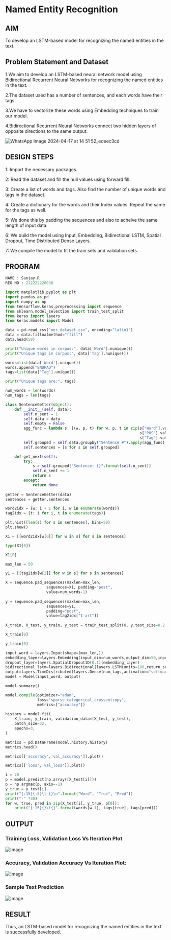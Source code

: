 # Named Entity Recognition

## AIM

To develop an LSTM-based model for recognizing the named entities in the text.

## Problem Statement and Dataset
1.We aim to develop an LSTM-based neural network model using Bidirectional Recurrent Neural Networks for recognizing the named entities in the text.

2.The dataset used has a number of sentences, and each words have their tags.

3.We have to vectorize these words using Embedding techniques to train our model.

4.Bidirectional Recurrent Neural Networks connect two hidden layers of opposite directions to the same output.

![WhatsApp Image 2024-04-17 at 14 51 52_edeec3cd](https://github.com/sanjay3061/named-entity-recognition/assets/121215929/1f7f59a6-a32c-4722-af5b-2ecc7e0d4674)


## DESIGN STEPS

1: Import the necessary packages.

2: Read the dataset and fill the null values using forward fill.

3: Create a list of words and tags. Also find the number of unique words and tags in the dataset.

4: Create a dictionary for the words and their Index values. Repeat the same for the tags as well.

5: We done this by padding the sequences and also to acheive the same length of input data.

6: We build the model using Input, Embedding, Bidirectional LSTM, Spatial Dropout, Time Distributed Dense Layers.

7: We compile the model to fit the train sets and validation sets.







## PROGRAM


```python
NAME : Sanjay.R
REG NO : 212222220038

import matplotlib.pyplot as plt
import pandas as pd
import numpy as np
from tensorflow.keras.preprocessing import sequence
from sklearn.model_selection import train_test_split
from keras import layers
from keras.models import Model

data = pd.read_csv("ner_dataset.csv", encoding="latin1")
data = data.fillna(method="ffill")
data.head(50)

print("Unique words in corpus:", data['Word'].nunique())
print("Unique tags in corpus:", data['Tag'].nunique())

words=list(data['Word'].unique())
words.append("ENDPAD")
tags=list(data['Tag'].unique())

print("Unique tags are:", tags)

num_words = len(words)
num_tags = len(tags)

class SentenceGetter(object):
    def __init__(self, data):
        self.n_sent = 1
        self.data = data
        self.empty = False
        agg_func = lambda s: [(w, p, t) for w, p, t in zip(s["Word"].values.tolist(),
                                                           s["POS"].values.tolist(),
                                                           s["Tag"].values.tolist())]
        self.grouped = self.data.groupby("Sentence #").apply(agg_func)
        self.sentences = [s for s in self.grouped]

    def get_next(self):
        try:
            s = self.grouped["Sentence: {}".format(self.n_sent)]
            self.n_sent += 1
            return s
        except:
            return None
			
getter = SentenceGetter(data)
sentences = getter.sentences

word2idx = {w: i + 1 for i, w in enumerate(words)}
tag2idx = {t: i for i, t in enumerate(tags)}

plt.hist([len(s) for s in sentences], bins=50)
plt.show()

X1 = [[word2idx[w[0]] for w in s] for s in sentences]

type(X1[0])

X1[0]

max_len = 50

y1 = [[tag2idx[w[2]] for w in s] for s in sentences]

X = sequence.pad_sequences(maxlen=max_len,
                  sequences=X1, padding="post",
                  value=num_words-1)
				  
y = sequence.pad_sequences(maxlen=max_len,
                  sequences=y1,
                  padding="post",
                  value=tag2idx["I-art"])
				  
X_train, X_test, y_train, y_test = train_test_split(X, y,test_size=0.2, random_state=1)

X_train[0]

y_train[0]

input_word = layers.Input(shape=(max_len,))
embedding_layer=layers.Embedding(input_dim=num_words,output_dim=50,input_length=max_len)(input_word)
dropout_layer=layers.SpatialDropout1D(0.1)(embedding_layer)
bidirectional_lstm=layers.Bidirectional(layers.LSTM(units=100,return_sequences=True,recurrent_dropout=0.1))(dropout_layer)
output=layers.TimeDistributed(layers.Dense(num_tags,activation="softmax"))(bidirectional_lstm)
model = Model(input_word, output)

model.summary()

model.compile(optimizer="adam",
              loss="sparse_categorical_crossentropy",
              metrics=["accuracy"])
			  
history = model.fit(
    X_train, y_train, validation_data=(X_test, y_test),
    batch_size=32,
    epochs=3,
)

metrics = pd.DataFrame(model.history.history)
metrics.head()

metrics[['accuracy','val_accuracy']].plot()

metrics[['loss','val_loss']].plot()

i = 20
p = model.predict(np.array([X_test[i]]))
p = np.argmax(p, axis=-1)
y_true = y_test[i]
print("{:15}{:5}\t {}\n".format("Word", "True", "Pred"))
print("-" *30)
for w, true, pred in zip(X_test[i], y_true, p[0]):
    print("{:15}{}\t{}".format(words[w-1], tags[true], tags[pred]))


```

## OUTPUT

### Training Loss, Validation Loss Vs Iteration Plot

![image](https://github.com/sanjay3061/named-entity-recognition/assets/121215929/ed67afc5-7f3f-4b68-8450-eb04a768741d)

### Accuracy, Validation Accuracy Vs Iteration Plot:

![image](https://github.com/sanjay3061/named-entity-recognition/assets/121215929/47d194d3-4da1-447b-b154-0a982649b9d3)

### Sample Text Prediction

![image](https://github.com/sanjay3061/named-entity-recognition/assets/121215929/59e2929e-c311-43e8-b335-896b9cc7bb7d)

## RESULT
Thus, an LSTM-based model for recognizing the named entities in the text is successfully developed.

